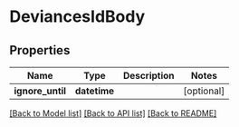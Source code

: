 # DeviancesIdBody

## Properties
Name | Type | Description | Notes
------------ | ------------- | ------------- | -------------
**ignore_until** | **datetime** |  | [optional] 

[[Back to Model list]](../README.md#documentation-for-models) [[Back to API list]](../README.md#documentation-for-api-endpoints) [[Back to README]](../README.md)

